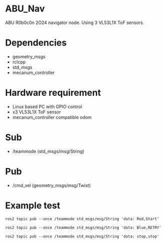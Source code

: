 # ABU_Nav

ABU R0b0c0n 2O24 navigator node. Using 3 VL53L1X ToF sensors.

# Dependencies

- geometry_msgs
- rclcpp
- std_msgs
- mecanum_controller

# Hardware requirement
- Linux based PC with GPIO control
- x3 VL53L1X ToF sensor
- mecanum_controller compatible odom

# Sub
- /teammode (std_msgs/msg/String)

# Pub
- /cmd_vel (geometry_msgs/msg/Twist)

# Example test
```
ros2 topic pub --once /teammode std_msgs/msg/String 'data: Red,Start'
```
```
ros2 topic pub --once /teammode std_msgs/msg/String 'data: Blue,RETRY'
```
```
ros2 topic pub --once /teammode std_msgs/msg/String 'data: stop,stop'
```
